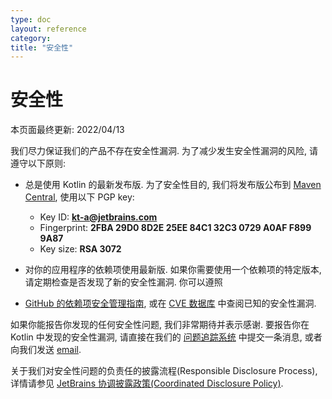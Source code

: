 ```yaml
---
type: doc
layout: reference
category:
title: "安全性"
---
```


# 安全性

本页面最终更新: 2022/04/13

我们尽力保证我们的产品不存在安全性漏洞. 为了减少发生安全性漏洞的风险, 请遵守以下原则: 

* 总是使用 Kotlin 的最新发布版. 为了安全性目的, 我们将发布版公布到 [Maven Central](https://search.maven.org/search?q=g:org.jetbrains.kotlin), 
使用以下 PGP key:

  * Key ID: **kt-a@jetbrains.com**
  * Fingerprint: **2FBA 29D0 8D2E 25EE 84C1 32C3 0729 A0AF F899 9A87**
  * Key size: **RSA 3072**

* 对你的应用程序的依赖项使用最新版. 如果你需要使用一个依赖项的特定版本, 请定期检查是否发现了新的安全性漏洞. 
你可以遵照
* [GitHub 的依赖项安全管理指南](https://docs.github.com/ja/enterprise-cloud@latest/code-security/supply-chain-security/managing-vulnerabilities-in-your-projects-dependencies),
或在 [CVE 数据库](https://cve.mitre.org/cgi-bin/cvekey.cgi?keyword=kotlin) 中查阅已知的安全性漏洞.

如果你能报告你发现的任何安全性问题, 我们非常期待并表示感谢.
要报告你在 Kotlin 中发现的安全性漏洞,
请直接在我们的
[问题追踪系统](https://youtrack.jetbrains.com/newIssue?project=KT&c=Type%20Security%20Problem)
中提交一条消息,
或者向我们发送 [email](mailto:security@jetbrains.org). 

关于我们对安全性问题的负责任的披露流程(Responsible Disclosure Process),
详情请参见 [JetBrains 协调披露政策(Coordinated Disclosure Policy)](https://www.jetbrains.com/legal/terms/coordinated-disclosure.html).
